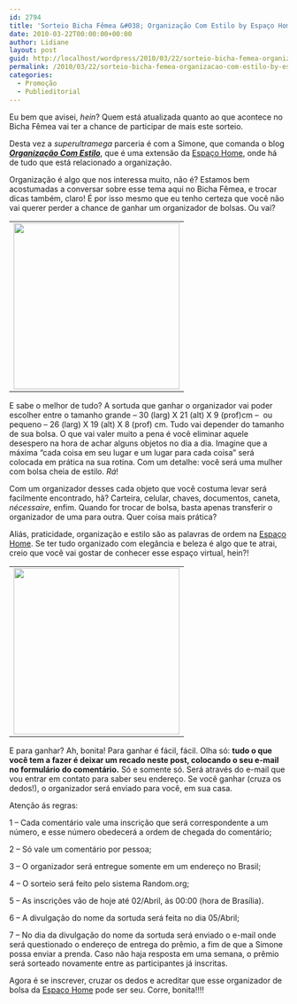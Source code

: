 ```yaml
---
id: 2794
title: 'Sorteio Bicha Fêmea &#038; Organização Com Estilo by Espaço Home'
date: 2010-03-22T00:00:00+00:00
author: Lidiane
layout: post
guid: http://localhost/wordpress/2010/03/22/sorteio-bicha-femea-organizacao-com-estilo-by-espaco-home/
permalink: /2010/03/22/sorteio-bicha-femea-organizacao-com-estilo-by-espaco-home/
categories:
  - Promoção
  - Publieditorial
---
```

Eu bem que avisei, _hein_? Quem está atualizada quanto ao que acontece no Bicha Fêmea vai ter a chance de participar de mais este sorteio.

Desta vez a _superultramega_ parceria é com a Simone, que comanda o blog **_<a href="http://www.newsespacohome.blogspot.com/" target="_blank">Organização Com Estilo</a>_**, que é uma extensão da <a href="http://www.espacohome.com.br/" target="_blank">Espaço Home</a>, onde há de tudo que está relacionado a organização.

<!--more-->

Organização é algo que nos interessa muito, não é? Estamos bem acostumadas a conversar sobre esse tema aqui no Bicha Fêmea, e trocar dicas também, claro! É por isso mesmo que eu tenho certeza que você não vai querer perder a chance de ganhar um organizador de bolsas. Ou vai?

<table align="center">
  <tr>
    <td>
      <a href="http://www.trololodemulher.com.br/blog/wp-content/uploads/2010/02/img_resize3.jpg"><img class="aligncenter size-medium wp-image-4366" title="img_resize[3]" src="http://www.trololodemulher.com.br/blog/wp-content/uploads/2010/02/img_resize3-300x300.jpg" alt="" width="300" height="300" /></a>
    </td>
  </tr>
</table>

E sabe o melhor de tudo? A sortuda que ganhar o organizador vai poder escolher entre o tamanho grande &#8211; 30 (larg) X 21 (alt) X 9 (prof)cm &#8211;  ou pequeno &#8211; 26 (larg) X 19 (alt) X 8 (prof) cm. Tudo vai depender do tamanho de sua bolsa. O que vai valer muito a pena é você eliminar aquele desespero na hora de achar alguns objetos no dia a dia. Imagine que a máxima “cada coisa em seu lugar e um lugar para cada coisa” será colocada em prática na sua rotina. Com um detalhe: você será uma mulher com bolsa cheia de estilo. _Rá_!

Com um organizador desses cada objeto que você costuma levar será facilmente encontrado, hã? Carteira, celular, chaves, documentos, caneta, _nécessaire_, enfim. Quando for trocar de bolsa, basta apenas transferir o organizador de uma para outra. Quer coisa mais prática?

Aliás, praticidade, organização e estilo são as palavras de ordem na <a href="http://www.espacohome.com.br/" target="_blank">Espaço Home</a>. Se ter tudo organizado com elegância e beleza é algo que te atrai, creio que você vai gostar de conhecer esse espaço virtual, hein?!

<table align="center">
  <tr>
    <td>
      <a href="http://www.trololodemulher.com.br/blog/wp-content/uploads/2010/02/img_resize3.jpg"><img class="aligncenter size-medium wp-image-4366" title="img_resize[3]" src="http://www.trololodemulher.com.br/blog/wp-content/uploads/2010/02/img_resize3-300x300.jpg" alt="" width="300" height="300" /></a>
    </td>
  </tr>
</table>

E para ganhar? Ah, bonita! Para ganhar é fácil, fácil. Olha só: **tudo o que você tem a fazer é deixar um recado neste post, colocando o seu e-mail no formulário do comentário.** Só e somente só. Será através do e-mail que vou entrar em contato para saber seu endereço. Se você ganhar (cruza os dedos!), o organizador será enviado para você, em sua casa.

Atenção ás regras:

1 – Cada comentário vale uma inscrição que será correspondente a um número, e esse número obedecerá a ordem de chegada do comentário;

2 – Só vale um comentário por pessoa;

3 – O organizador será entregue somente em um endereço no Brasil;

4 – O sorteio será feito pelo sistema Random.org;

5 – As inscrições vão de hoje até 02/Abril, ás 00:00 (hora de Brasília).

6 – A divulgação do nome da sortuda será feita no dia 05/Abril;

7 – No dia da divulgação do nome da sortuda será enviado o e-mail onde será questionado o endereço de entrega do prêmio, a fim de que a Simone possa enviar a prenda. Caso não haja resposta em uma semana, o prêmio será sorteado novamente entre as participantes já inscritas.

Agora é se inscrever, cruzar os dedos e acreditar que esse organizador de bolsa da <a href="http://www.espacohome.com.br/" target="_blank">Espaço Home</a> pode ser seu. Corre, bonita!!!!